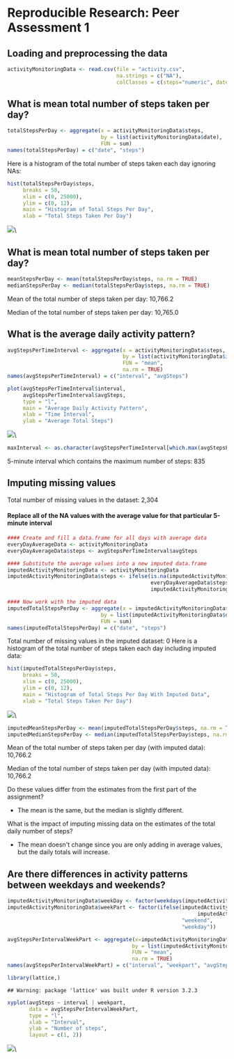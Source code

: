 # Reproducible Research: Peer Assessment 1

## Loading and preprocessing the data

```r
activityMonitoringData <- read.csv(file = "activity.csv", 
                                   na.strings = c("NA"), 
                                   colClasses = c(steps="numeric", date="Date", interval="integer"))
```

## What is mean total number of steps taken per day?

```r
totalStepsPerDay <- aggregate(x = activityMonitoringData$steps,
                              by = list(activityMonitoringData$date),
                              FUN = sum)
names(totalStepsPerDay) = c("date", "steps")
```

Here is a histogram of the total number of steps taken each day ignoring NAs:

```r
hist(totalStepsPerDay$steps, 
     breaks = 50,
     xlim = c(0, 25000),
     ylim = c(0, 12),
     main = "Histogram of Total Steps Per Day", 
     xlab = "Total Steps Taken Per Day")
```

![](PA1_template_files/figure-html/unnamed-chunk-3-1.png)\

## What is mean total number of steps taken per day?

```r
meanStepsPerDay <- mean(totalStepsPerDay$steps, na.rm = TRUE)
medianStepsPerDay <- median(totalStepsPerDay$steps, na.rm = TRUE)
```

Mean of the total number of steps taken per day: 10,766.2

Median of the total number of steps taken per day: 10,765.0


## What is the average daily activity pattern?

```r
avgStepsPerTimeInterval <- aggregate(x = activityMonitoringData$steps,
                                     by = list(activityMonitoringData$interval),
                                     FUN = "mean",
                                     na.rm = TRUE)
names(avgStepsPerTimeInterval) = c("interval", "avgSteps")

plot(avgStepsPerTimeInterval$interval,
     avgStepsPerTimeInterval$avgSteps,
     type = "l",
     main = "Average Daily Activity Pattern",
     xlab = "Time Interval",
     ylab = "Average Total Steps")
```

![](PA1_template_files/figure-html/unnamed-chunk-5-1.png)\

```r
maxInterval <- as.character(avgStepsPerTimeInterval[which.max(avgStepsPerTimeInterval$avgSteps), "interval"])
```

5-minute interval which contains the maximum number of steps: 835

## Imputing missing values
Total number of missing values in the dataset: 2,304

#### Replace all of the NA values with the average value for that particular 5-minute interval

```r
#### Create and fill a data.frame for all days with average data 
everyDayAverageData <- activityMonitoringData
everyDayAverageData$steps <- avgStepsPerTimeInterval$avgSteps

#### Substitute the average values into a new imputed data.frame
imputedActivityMonitoringData <- activityMonitoringData
imputedActivityMonitoringData$steps <- ifelse(is.na(imputedActivityMonitoringData$steps),
                                              everyDayAverageData$steps,
                                              imputedActivityMonitoringData$steps)

#### Now work with the imputed data
imputedTotalStepsPerDay <- aggregate(x = imputedActivityMonitoringData$steps,
                              by = list(imputedActivityMonitoringData$date),
                              FUN = sum)
names(imputedTotalStepsPerDay) = c("date", "steps")
```

Total number of missing values in the imputed dataset: 0
Here is a histogram of the total number of steps taken each day including imputed data:

```r
hist(imputedTotalStepsPerDay$steps, 
     breaks = 50,
     xlim = c(0, 25000),
     ylim = c(0, 12),
     main = "Histogram of Total Steps Per Day With Imputed Data", 
     xlab = "Total Steps Taken Per Day")
```

![](PA1_template_files/figure-html/unnamed-chunk-7-1.png)\

```r
imputedMeanStepsPerDay <- mean(imputedTotalStepsPerDay$steps, na.rm = TRUE)
imputedMedianStepsPerDay <- median(imputedTotalStepsPerDay$steps, na.rm = TRUE)
```

Mean of the total number of steps taken per day (with imputed data): 10,766.2

Median of the total number of steps taken per day (with imputed data): 10,766.2

Do these values differ from the estimates from the first part of the assignment? 
  - The mean is the same, but the median is slightly different.

What is the impact of imputing missing data on the estimates of the total daily number of steps?
  - The mean doesn't change since you are only adding in average values, but the daily totals will increase.

## Are there differences in activity patterns between weekdays and weekends?

```r
imputedActivityMonitoringData$weekDay <- factor(weekdays(imputedActivityMonitoringData$date))
imputedActivityMonitoringData$weekPart <- factor(ifelse(imputedActivityMonitoringData$weekDay == "Saturday" |
                                                             imputedActivityMonitoringData$weekDay == "Sunday",
                                                        "weekend",
                                                        "weekday"))

avgStepsPerIntervalWeekPart <- aggregate(x=imputedActivityMonitoringData$steps,
                                        by = list(imputedActivityMonitoringData$interval, imputedActivityMonitoringData$weekPart),
                                        FUN = "mean",
                                        na.rm = TRUE)
names(avgStepsPerIntervalWeekPart) = c("interval", "weekpart", "avgSteps")

library(lattice,)
```

```
## Warning: package 'lattice' was built under R version 3.2.3
```

```r
xyplot(avgSteps ~ interval | weekpart, 
       data = avgStepsPerIntervalWeekPart, 
       type = "l",
       xlab = "Interval",
       ylab = "Number of steps",
       layout = c(1, 2))
```

![](PA1_template_files/figure-html/unnamed-chunk-8-1.png)\
